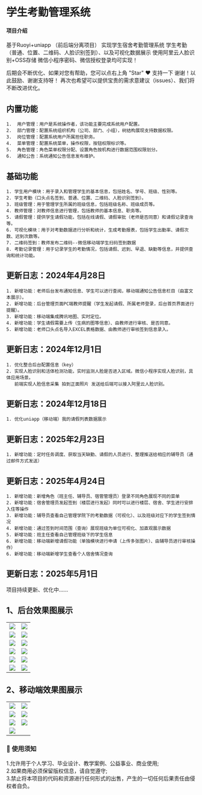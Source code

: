 
# 学生考勤管理系统

#### 项目介绍
基于Ruoyi+uniapp （前后端分离项目） 实现学生宿舍考勤管理系统
学生考勤（普通、位置、二维码、人脸识别签到）、以及可视化数据展示
使用阿里云人脸识别+OSS存储
微信小程序密码、微信授权登录均可实现！

后期会不断优化、如果对您有帮助，您可以点右上角 "Star" ❤️ 支持一下 谢谢！以此鼓励、谢谢支持呀！
再次也希望可以提供宝贵的需求意建议（issues）、我们将不断改进优化。

## 内置功能
~~~
1.  用户管理：用户是系统操作者，该功能主要完成系统用户配置。
2.  部门管理：配置系统组织机构（公司、部门、小组），树结构展现支持数据权限。
3.  岗位管理：配置系统用户所属担任职务。
4.  菜单管理：配置系统菜单，操作权限，按钮权限标识等。
5.  角色管理：角色菜单权限分配、设置角色按机构进行数据范围权限划分。
6.  通知公告：系统通知公告信息发布维护。
~~~

## 基础功能
~~~
1. 学生用户模块：用于录入和管理学生的基本信息，包括姓名、学号、班级、性别等。
2. 学生考勤（口头点名签到、普通、位置、二维码、人脸识别签到）。
3. 班级管理：用于管理学生所属的班级信息，包括班级名称、班级成员等。
4. 教师管理：对教师信息进行管理，包括教师的基本信息、职务等。
5. 请假管理：提供学生请假功能，包括在线请假、请假审批（老师是否同意）和请假记录查询等。
6. 可视化模块：用于对考勤数据进行分析和统计，生成考勤报表，包括学生出勤率、请假次数、迟到次数等。
7. 二维码签到：教师发布二维码--微信移动端学生扫码签到数据
8. 考勤记录管理：用于记录学生的考勤情况，包括请假、迟到、早退、缺勤等信息，并提供查询和统计功能。
~~~

## 更新日志：2024年4月28日
~~~
1. 新增功能：老师后台发布通知信息、学生可以进行查阅，移动端通知公告信息栏目（由富文本展示）。
2. 新增功能：后台管理页面PC端教师提醒（学生发起请假、所属老师登录，后台首页界面进行提醒）。
3. 新增功能：移动端集成腾讯地图、实时定位。
4. 新增功能：学生请假需要上传（生病的图等信息）、由教师进行审核、是否同意。
5. 新增功能：老师口头点名导入EXCEL表格数据、由教师进行审核签到信息录入。
~~~

## 更新日志：2024年12月1日
~~~
1. 优化整合后台配置信息（key）
2. 实现人脸识别和活体检测功能，实时监测人脸是否进入区域。微信小程序实现人脸识别，具体应用场景。
   前端实现人脸信息采集 拍到正面照片 发送给后端可以接入阿里云人脸识别。
~~~

## 更新日志：2024年12月18日
~~~
1. 优化uniapp（移动端）我的请假列表数据展示
~~~

## 更新日志：2025年2月23日
~~~
1. 新增功能：定时任务调度、获取当天缺勤、请假的人员进行、整理推送给相应的辅导员（通过邮件方式发送）
~~~

## 更新日志：2025年4月24日
~~~
1. 新增功能：新增角色（班主任、辅导员、宿管管理员）登录不同角色展现不同的菜单
2. 新增功能：宿舍管理员发起签到（楼层进行发起）同时可以进行楼层、宿舍、学生进行安排入住等操作
3. 新增功能：辅导员查看自己管理学院下的考勤数据（可视化）、以及班级对应下的学生签到情况
4. 新增功能：通过签到时间范围（查询）展现班级为单位可视化、加直观展示数据
5. 新增功能：班主任查看自己管理班级下的学生信息
6. 新增功能：移动端新增请假功能（单独模块进行申请（上传多张图片）、由辅导员进行审核操作）
6. 新增功能：移动端新增学生查看个人宿舍情况查询
~~~

## 更新日志：2025年5月1日

项目持续更新、优化中......

 
## 1、后台效果图展示
<table>
    <tr>
        <td><img src="https://gitee.com/ye-sgui/student-dormitory-check/raw/master/%E5%AD%A6%E7%94%9F%E4%BF%A1%E6%81%AF%E7%AE%A1%E7%90%86.png"/></td>
        <td><img src="https://gitee.com/ye-sgui/student-dormitory-check/raw/master/%E8%BE%85%E5%AF%BC%E5%91%98%E7%AE%A1%E7%90%86.png"/></td>
    </tr>
    <tr>
        <td><img src="https://gitee.com/ye-sgui/student-dormitory-check/raw/master/%E5%AD%A6%E7%94%9F%E8%AF%B7%E5%81%87%E7%AE%A1%E7%90%86.png"/></td>
        <td><img src="https://gitee.com/ye-sgui/student-dormitory-check/raw/master/%E5%AE%BF%E8%88%8D%E6%A5%BC%E5%B1%82%E7%AE%A1%E7%90%86.png"/></td>
    </tr>
    <tr>
        <td><img src="https://gitee.com/ye-sgui/student-dormitory-check/raw/master/%E5%8F%91%E8%B5%B7%E7%AD%BE%E5%88%B0.png"/></td>
        <td><img src="https://gitee.com/ye-sgui/student-dormitory-check/raw/master/%E5%BD%92%E5%AE%BF%E6%8F%90%E9%86%92.png"/></td>
    </tr>	 
    <tr>
        <td><img src="https://gitee.com/ye-sgui/student-dormitory-check/raw/master/%E7%8F%AD%E4%B8%BB%E4%BB%BB%E7%AE%A1%E7%90%86.png"/></td>
        <td><img src="https://gitee.com/ye-sgui/student-dormitory-check/raw/master/%E4%B8%AA%E4%BA%BA%E4%BA%BA%E8%84%B8%E4%B8%8A%E4%BC%A0%E5%90%8E%E5%8F%B0%E5%BA%93.png"/></td>
    </tr>
  <tr>
        <td><img src="https://gitee.com/ye-sgui/student-dormitory-check/raw/master/%E7%AD%BE%E5%88%B0%E6%95%B0%E6%8D%AE.png"/></td>
        <td><img src="https://gitee.com/ye-sgui/student-dormitory-check/raw/master/%E5%BD%93%E6%97%A5%E7%8F%AD%E7%BA%A7%E8%80%83%E5%8B%A4%E6%95%B0%E6%8D%AE.png"/></td>
    </tr>
  <tr>
        <td><img src="https://gitee.com/ye-sgui/student-dormitory-check/raw/master/%E5%BD%93%E6%97%A5%E5%AD%A6%E9%99%A2%E7%8F%AD%E7%BA%A7%E5%AD%A6%E7%94%9F%E8%80%83%E5%8B%A4%E6%95%B0%E6%8D%AE.png"/></td>
        <td><img src="https://gitee.com/ye-sgui/student-dormitory-check/raw/master/%E6%9F%A5%E8%AF%A2%E8%80%83%E5%8B%A4%E8%8C%83%E5%9B%B4%E8%80%83%E5%8B%A4%E6%95%B0%E6%8D%AE.png"/></td>
    </tr>
</table>

## 2、移动端效果图展示
<table>
    <tr>
       <td><img src="https://gitee.com/ye-sgui/student-attendance/raw/master/%E5%B0%8F%E7%A8%8B%E5%BA%8F%E7%99%BB%E5%BD%95%E9%A6%96%E9%A1%B5.png"/></td>
       <td><img src="https://gitee.com/ye-sgui/student-attendance/raw/master/%E5%B7%A5%E4%BD%9C%E5%8F%B0%E9%A6%96%E9%A1%B5.png"/></td>
    </tr>
    <tr>
        <td><img src="https://gitee.com/ye-sgui/student-attendance/raw/master/%E9%A6%96%E9%A1%B5.png"/></td>
        <td><img src="https://gitee.com/ye-sgui/student-attendance/raw/master/%E7%AD%BE%E5%88%B0%E4%BF%A1%E6%81%AF.png"/></td>
    </tr>
    <tr>
        <td><img src="https://gitee.com/ye-sgui/student-attendance/raw/master/%E6%88%91%E7%9A%84%E8%AF%B7%E5%81%87.png"/></td>
        <td><img src="https://gitee.com/ye-sgui/student-attendance/raw/master/%E9%80%9A%E7%9F%A5%E5%85%AC%E5%91%8A.png"/></td>
    </tr>	 
    <tr>
        <td><img src="https://gitee.com/ye-sgui/student-attendance/raw/master/%E6%88%91%E7%9A%84%E9%A1%B5%E9%9D%A2.png"/></td>
        <td></td>
    </tr>
</table>



### 🔔 使用须知
1.允许用于个人学习、毕业设计、教学案例、公益事业、商业使用;<br>
2.如果商用必须保留版权信息，请自觉遵守;<br>
3.禁止将本项目的代码和资源进行任何形式的出售，产生的一切任何后果责任由侵权者自负。<br>
